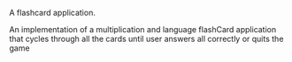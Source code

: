 A flashcard application. 

An implementation of a multiplication and language flashCard application
that cycles through all the cards until user answers all correctly or 
quits the game

